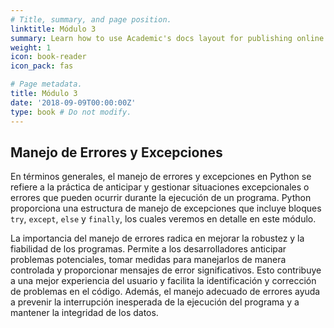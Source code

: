 ```yaml
---
# Title, summary, and page position.
linktitle: Módulo 3
summary: Learn how to use Academic's docs layout for publishing online courses, software documentation, and tutorials.
weight: 1
icon: book-reader
icon_pack: fas

# Page metadata.
title: Módulo 3
date: '2018-09-09T00:00:00Z'
type: book # Do not modify.
---
```


## Manejo de Errores y Excepciones

En términos generales, el manejo de errores y excepciones en Python se refiere a la práctica de anticipar y gestionar situaciones excepcionales o errores que pueden ocurrir durante la ejecución de un programa. Python proporciona una estructura de manejo de excepciones que incluye bloques `try`, `except`, `else` y `finally`, los cuales veremos en detalle en este módulo.

La importancia del manejo de errores radica en mejorar la robustez y la fiabilidad de los programas. Permite a los desarrolladores anticipar problemas potenciales, tomar medidas para manejarlos de manera controlada y proporcionar mensajes de error significativos. Esto contribuye a una mejor experiencia del usuario y facilita la identificación y corrección de problemas en el código. Además, el manejo adecuado de errores ayuda a prevenir la interrupción inesperada de la ejecución del programa y a mantener la integridad de los datos.
